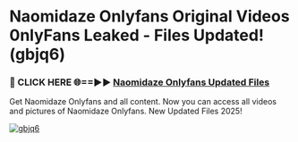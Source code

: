 # Naomidaze Onlyfans Original Videos 0nlyFans Leaked - Files Updated! (gbjq6)

<h3>🔴 CLICK HERE 🌐==►► <a href="https://tinyurl.com/ms9xzufz" rel="nofollow">Naomidaze Onlyfans Updated Files</a></h3>

Get Naomidaze Onlyfans and all content. Now you can access all videos and pictures of Naomidaze Onlyfans. New Updated Files 2025!

[![gbjq6](https://i.imgur.com/PQ7UWWw.gif)](https://tinyurl.com/ms9xzufz)
